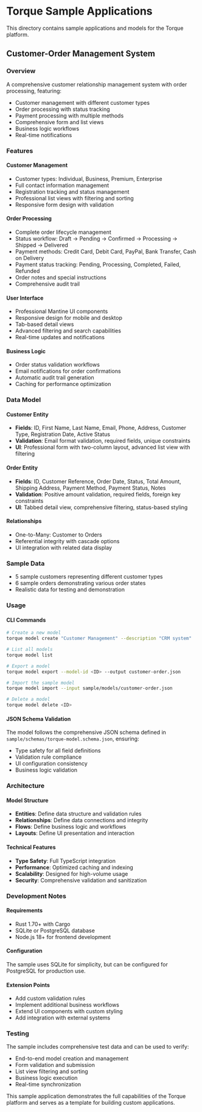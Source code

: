 # Torque Sample Applications

This directory contains sample applications and models for the Torque platform.

## Customer-Order Management System

### Overview
A comprehensive customer relationship management system with order processing, featuring:
- Customer management with different customer types
- Order processing with status tracking
- Payment processing with multiple methods
- Comprehensive form and list views
- Business logic workflows
- Real-time notifications

### Features

#### Customer Management
- Customer types: Individual, Business, Premium, Enterprise
- Full contact information management
- Registration tracking and status management
- Professional list views with filtering and sorting
- Responsive form design with validation

#### Order Processing
- Complete order lifecycle management
- Status workflow: Draft → Pending → Confirmed → Processing → Shipped → Delivered
- Payment methods: Credit Card, Debit Card, PayPal, Bank Transfer, Cash on Delivery
- Payment status tracking: Pending, Processing, Completed, Failed, Refunded
- Order notes and special instructions
- Comprehensive audit trail

#### User Interface
- Professional Mantine UI components
- Responsive design for mobile and desktop
- Tab-based detail views
- Advanced filtering and search capabilities
- Real-time updates and notifications

#### Business Logic
- Order status validation workflows
- Email notifications for order confirmations
- Automatic audit trail generation
- Caching for performance optimization

### Data Model

#### Customer Entity
- **Fields**: ID, First Name, Last Name, Email, Phone, Address, Customer Type, Registration Date, Active Status
- **Validation**: Email format validation, required fields, unique constraints
- **UI**: Professional form with two-column layout, advanced list view with filtering

#### Order Entity
- **Fields**: ID, Customer Reference, Order Date, Status, Total Amount, Shipping Address, Payment Method, Payment Status, Notes
- **Validation**: Positive amount validation, required fields, foreign key constraints
- **UI**: Tabbed detail view, comprehensive filtering, status-based styling

#### Relationships
- One-to-Many: Customer to Orders
- Referential integrity with cascade options
- UI integration with related data display

### Sample Data
- 5 sample customers representing different customer types
- 6 sample orders demonstrating various order states
- Realistic data for testing and demonstration

### Usage

#### CLI Commands
```bash
# Create a new model
torque model create "Customer Management" --description "CRM system"

# List all models
torque model list

# Export a model
torque model export --model-id <ID> --output customer-order.json

# Import the sample model
torque model import --input sample/models/customer-order.json

# Delete a model
torque model delete <ID>
```

#### JSON Schema Validation
The model follows the comprehensive JSON schema defined in `sample/schemas/torque-model.schema.json`, ensuring:
- Type safety for all field definitions
- Validation rule compliance
- UI configuration consistency
- Business logic validation

### Architecture

#### Model Structure
- **Entities**: Define data structure and validation rules
- **Relationships**: Define data connections and integrity
- **Flows**: Define business logic and workflows
- **Layouts**: Define UI presentation and interaction

#### Technical Features
- **Type Safety**: Full TypeScript integration
- **Performance**: Optimized caching and indexing
- **Scalability**: Designed for high-volume usage
- **Security**: Comprehensive validation and sanitization

### Development Notes

#### Requirements
- Rust 1.70+ with Cargo
- SQLite or PostgreSQL database
- Node.js 18+ for frontend development

#### Configuration
The sample uses SQLite for simplicity, but can be configured for PostgreSQL for production use.

#### Extension Points
- Add custom validation rules
- Implement additional business workflows
- Extend UI components with custom styling
- Add integration with external systems

### Testing
The sample includes comprehensive test data and can be used to verify:
- End-to-end model creation and management
- Form validation and submission
- List view filtering and sorting
- Business logic execution
- Real-time synchronization

This sample application demonstrates the full capabilities of the Torque platform and serves as a template for building custom applications.